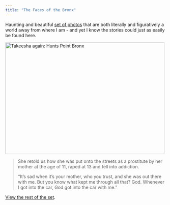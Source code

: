```yaml
---
title: "The Faces of the Bronx"
---
```

<p>Haunting and beautiful <a href="http://www.flickr.com/photos/arnade/sets/72157625731753346/">set of photos</a> that are both literally and figuratively a world away from where I am - and yet I know the stories could just as easily be found here.</p>
<p><a href="http://www.flickr.com/photos/arnade/6839491116/" title="Takeesha again: Hunts Point Bronx by Chris Arnade, on Flickr"><img src="http://farm8.staticflickr.com/7041/6839491116_9a350df924.jpg" width="500" height="351" alt="Takeesha again: Hunts Point Bronx" class="aligncenter"></a></p>
<blockquote><p>
  She retold us how she was put onto the streets as a prostitute by her mother at the age of 11, raped at 13 and fell into addiction.</p>
<p>  “It’s sad when it’s your mother, who you trust, and she was out there with me. But you know what kept me through all that? God. Whenever I got into the car, God got into the car with me.”
</p></blockquote>
<p><a href="http://www.flickr.com/photos/arnade/sets/72157625731753346/">View the rest of the set</a>.</p>
